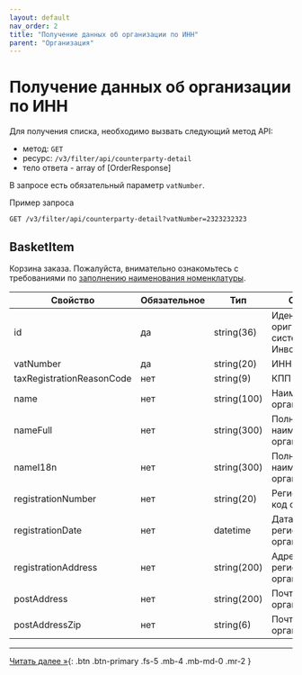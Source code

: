 ```yaml
---
layout: default
nav_order: 2
title: "Получение данных об организации по ИНН"
parent: "Организация"
---
```


# Получение данных об организации по ИНН

Для получения списка, необходимо вызвать следующий метод API:

- метод: `GET`
- ресурс: `/v3/filter/api/counterparty-detail`
- тело ответа - array of [OrderResponse]

В запросе есть обязательный параметр `vatNumber`.

Пример запроса
```
GET /v3/filter/api/counterparty-detail?vatNumber=2323232323
```

## BasketItem

Корзина заказа. Пожалуйста, внимательно ознакомьтесь с требованиями по [заполнению наименования номенклатуры](/docs/fz54).

| Свойство                  | Обязательное | Тип             | Описание                                                                                                                                          |
|---------------------------|--------------|-----------------|---------------------------------------------------------------------------------------------------------------------------------------------------|
| id                        | да           | string(36)      | Идентификатор оригнизации в системе Инвойсбокс                                                                                                                |
| vatNumber                 | да           | string(20)      | ИНН                                                                                                     |
| taxRegistrationReasonCode | нет          | string(9)       | КПП                                                               |
| name                      | нет          | string(100)     | Наименование организации                                                         |
| nameFull                  | нет          | string(300)     | Полное наименование организации                                                                                                 |
| nameI18n                  | нет          | string(300)     | Полное наименование организации                                                                                                          |
| registrationNumber        | нет          | string(20)      | Регистрационный код организации                                                                                                                |
| registrationDate          | нет          | datetime        | Дата регистрации организации                                                                                                                    |
| registrationAddress       | нет          | string(200)     | Адрес регистрации организации                                                                                                                      |
| postAddress               | нет          | string(200)     | Почтовый адрес организации                                                                                                            |
| postAddressZip            | нет          | string(6)       | Почтовый индекс организации                                                                                                                  |                                                                                                           |


---

[Читать далее &raquo;](/docs/order/update){: .btn .btn-primary .fs-5 .mb-4 .mb-md-0 .mr-2 }
